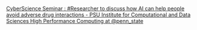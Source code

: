 [CyberScience Seminar : #Researcher to discuss how AI can help people avoid adverse drug interactions - PSU Institute for Computational and Data Sciences   High Performance Computing at @penn_state](https://qi.tc/qi/118582)